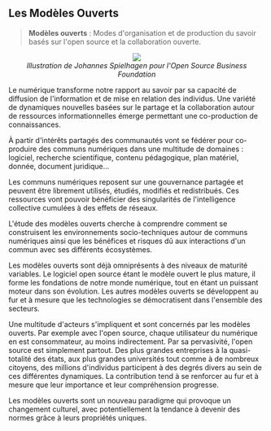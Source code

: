 ## Les Modèles Ouverts

> **Modèles ouverts** : Modes d'organisation et de production du savoir basés sur l'open source et la collaboration ouverte.

<p align="center" width="100%">
    <img src="https://raw.githubusercontent.com/Open-Models/Brique/main/images/modele_ouverts.png">
    <br>
    <i>Illustration de Johannes Spielhagen pour l'Open Source Business Foundation</i>
</p>

Le numérique transforme notre rapport au savoir par sa capacité de diffusion de l'information et de mise en relation des individus. Une variété de dynamiques nouvelles basées sur le partage et la collaboration autour de ressources informationnelles émerge permettant une co-production de connaissances.

À partir d'intérêts partagés des communautés vont se fédérer pour co-produire des communs numériques dans une multitude de domaines : logiciel, recherche scientifique, contenu pédagogique, plan matériel, donnée, document juridique...

Les communs numériques reposent sur une gouvernance partagée et peuvent être librement utilisés, étudiés, modifiés et redistribués. Ces ressources vont pouvoir bénéficier des singularités de l'intelligence collective cumulées à des effets de réseaux.

L'étude des modèles ouverts cherche à comprendre comment se construisent les environnements socio-techniques autour de communs numériques ainsi que les bénéfices et risques dû aux interactions d'un commun avec ses différents écosystèmes.

Les modèles ouverts sont déjà omniprésents à des niveaux de maturité variables. Le logiciel open source étant le modèle ouvert le plus mature, il forme les fondations de notre monde numérique, tout en étant un puissant moteur dans son évolution. Les autres modèles ouverts se développent au fur et à mesure que les technologies se démocratisent dans l'ensemble des secteurs.

Une multitude d'acteurs s'impliquent et sont concernés par les modèles ouverts. Par exemple avec l'open source, chaque utilisateur du numérique en est consommateur, au moins indirectement. Par sa pervasivité, l'open source est simplement partout. Des plus grandes entreprises à la quasi-totalité des états, aux plus grandes universités tout comme à de nombreux citoyens, des millions d'individus participent à des degrés divers au sein de ces différentes dynamiques. La contribution tend à se renforcer au fur et à mesure que leur importance et leur compréhension progresse.

Les modèles ouverts sont un nouveau paradigme qui provoque un changement culturel, avec potentiellement la tendance à devenir des normes grâce à leurs propriétés uniques.
